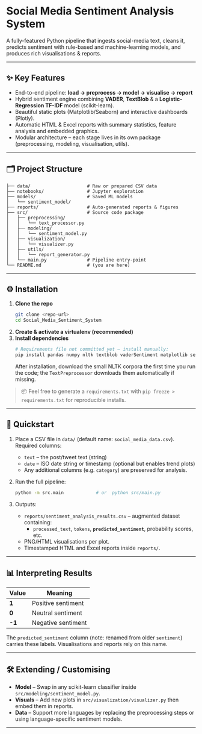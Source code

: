 # Social Media Sentiment Analysis System

A fully-featured Python pipeline that ingests social-media text, cleans it, predicts sentiment with rule-based and machine-learning models, and produces rich visualisations & reports.

---

## ✨ Key Features

* End-to-end pipeline: **load → preprocess → model → visualise → report**
* Hybrid sentiment engine combining **VADER**, **TextBlob** & a **Logistic-Regression TF-IDF** model (scikit-learn).
* Beautiful static plots (Matplotlib/Seaborn) and interactive dashboards (Plotly).
* Automatic HTML & Excel reports with summary statistics, feature analysis and embedded graphics.
* Modular architecture – each stage lives in its own package (preprocessing, modeling, visualisation, utils).

---

## 🗂️ Project Structure

```
├── data/                     # Raw or prepared CSV data
├── notebooks/                # Jupyter exploration
├── models/                   # Saved ML models
│   └── sentiment_model/
├── reports/                  # Auto-generated reports & figures
├── src/                      # Source code package
│   ├── preprocessing/
│   │   └── text_processor.py
│   ├── modeling/
│   │   └── sentiment_model.py
│   ├── visualization/
│   │   └── visualizer.py
│   ├── utils/
│   │   └── report_generator.py
│   └── main.py               # Pipeline entry-point
└── README.md                 # (you are here)
```

---

## ⚙️ Installation

1. **Clone the repo**
   ```bash
   git clone <repo-url>
   cd Social_Media_Sentiment_System
   ```
2. **Create & activate a virtualenv (recommended)**
3. **Install dependencies**
   ```bash
   # Requirements file not committed yet – install manually:
   pip install pandas numpy nltk textblob vaderSentiment matplotlib seaborn plotly wordcloud scikit-learn joblib openpyxl
   ```
   After installation, download the small NLTK corpora the first time you run the code; the `TextPreprocessor` downloads them automatically if missing.

> 📦 Feel free to generate a `requirements.txt` with `pip freeze > requirements.txt` for reproducible installs.

---

## 🚀 Quickstart

1. Place a CSV file in `data/` (default name: `social_media_data.csv`).  Required columns:
   * `text` – the post/tweet text (string)
   * `date` – ISO date string or timestamp (optional but enables trend plots)
   * Any additional columns (e.g. `category`) are preserved for analysis.

2. Run the full pipeline:
   ```bash
   python -m src.main            # or  python src/main.py
   ```

3. Outputs:
   * `reports/sentiment_analysis_results.csv` – augmented dataset containing:
     * `processed_text`, `tokens`, **`predicted_sentiment`**, probability scores, etc.
   * PNG/HTML visualisations per plot.
   * Timestamped HTML and Excel reports inside `reports/`.

---

## 📊 Interpreting Results

| Value | Meaning |
|-------|---------|
| **1** | Positive sentiment |
| **0** | Neutral sentiment |
| **-1** | Negative sentiment |

The `predicted_sentiment` column (note: renamed from older `sentiment`) carries these labels.  Visualisations and reports rely on this name.

---

## 🛠️ Extending / Customising

* **Model** – Swap in any scikit-learn classifier inside `src/modeling/sentiment_model.py`.
* **Visuals** – Add new plots in `src/visualization/visualizer.py` then embed them in reports.
* **Data** – Support more languages by replacing the preprocessing steps or using language-specific sentiment models.

---
